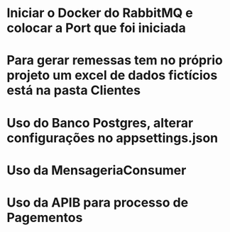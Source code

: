 # Iniciar o Docker do RabbitMQ e colocar a Port que foi iniciada
# Para gerar remessas tem no próprio projeto um excel de dados fictícios está na pasta Clientes
# Uso do Banco Postgres, alterar configurações no appsettings.json
# Uso da MensageriaConsumer
# Uso da APIB para processo de Pagementos
